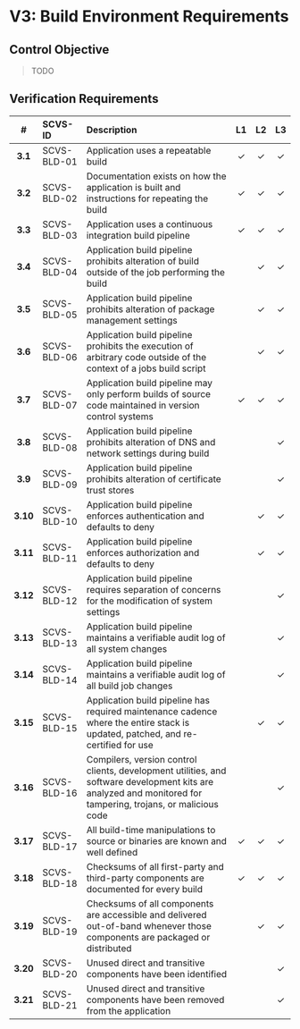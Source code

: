 # V3: Build Environment Requirements

## Control Objective

> TODO

<div style="page-break-after: always;"> 
</div>

## Verification Requirements

| # | SCVS-ID | Description | L1 | L2 | L3 |
| :---: | :--- | :--- | :---: | :---: | :---: |
| **3.1** | SCVS-BLD-01 | Application uses a repeatable build | ✓ | ✓ | ✓ |
| **3.2** | SCVS-BLD-02 | Documentation exists on how the application is built and instructions for repeating the build | ✓ | ✓ | ✓ |
| **3.3** | SCVS-BLD-03 | Application uses a continuous integration build pipeline | ✓ | ✓ | ✓ |
| **3.4** | SCVS-BLD-04 | Application build pipeline prohibits alteration of build outside of the job performing the build | | ✓ | ✓ |
| **3.5** | SCVS-BLD-05 | Application build pipeline prohibits alteration of package management settings | | ✓ | ✓ |
| **3.6** | SCVS-BLD-06 | Application build pipeline prohibits the execution of arbitrary code outside of the context of a jobs build script | | ✓ | ✓ |
| **3.7** | SCVS-BLD-07 | Application build pipeline may only perform builds of source code maintained in version control systems | ✓ | ✓ | ✓ |
| **3.8** | SCVS-BLD-08 | Application build pipeline prohibits alteration of DNS and network settings during build | | | ✓ |
| **3.9** | SCVS-BLD-09 | Application build pipeline prohibits alteration of certificate trust stores | | | ✓ |
| **3.10** | SCVS-BLD-10 | Application build pipeline enforces authentication and defaults to deny | | ✓ | ✓ |
| **3.11** | SCVS-BLD-11 | Application build pipeline enforces authorization and defaults to deny | | ✓ | ✓ |
| **3.12** | SCVS-BLD-12 | Application build pipeline requires separation of concerns for the modification of system settings | | | ✓ |
| **3.13** | SCVS-BLD-13 | Application build pipeline maintains a verifiable audit log of all system changes | | | ✓ |
| **3.14** | SCVS-BLD-14 | Application build pipeline maintains a verifiable audit log of all build job changes | | | ✓ |
| **3.15** | SCVS-BLD-15 | Application build pipeline has required maintenance cadence where the entire stack is updated, patched, and re-certified for use | | ✓ | ✓ |
| **3.16** | SCVS-BLD-16 | Compilers, version control clients, development utilities, and software development kits are analyzed and monitored for tampering, trojans, or malicious code | | | ✓ |
| **3.17** | SCVS-BLD-17 | All build-time manipulations to source or binaries are known and well defined | ✓ | ✓ | ✓ |
| **3.18** | SCVS-BLD-18 | Checksums of all first-party and third-party components are documented for every build | ✓ | ✓ | ✓ |
| **3.19** | SCVS-BLD-19 | Checksums of all components are accessible and delivered out-of-band whenever those components are packaged or distributed | | ✓ | ✓ |
| **3.20** | SCVS-BLD-20 | Unused direct and transitive components have been identified | | | ✓ |
| **3.21** | SCVS-BLD-21 | Unused direct and transitive components have been removed from the application | | | ✓ |
